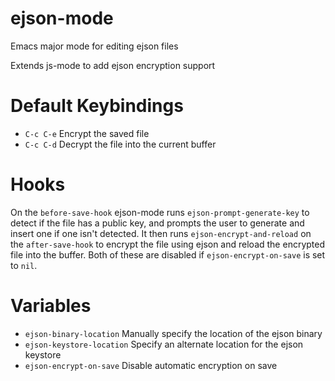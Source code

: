 # ejson-mode
Emacs major mode for editing ejson files

Extends js-mode to add ejson encryption support

# Default Keybindings
* `C-c C-e` Encrypt the saved file
* `C-c C-d` Decrypt the file into the current buffer

# Hooks
On the `before-save-hook` ejson-mode runs `ejson-prompt-generate-key` to detect if the file has a public key, and prompts the user to generate and insert one if one isn't detected. It then runs `ejson-encrypt-and-reload` on the `after-save-hook` to encrypt the file using ejson and reload the encrypted file into the buffer. Both of these are disabled if `ejson-encrypt-on-save` is set to `nil`.

# Variables
* `ejson-binary-location` Manually specify the location of the ejson binary
* `ejson-keystore-location` Specify an alternate location for the ejson keystore
* `ejson-encrypt-on-save` Disable automatic encryption on save
